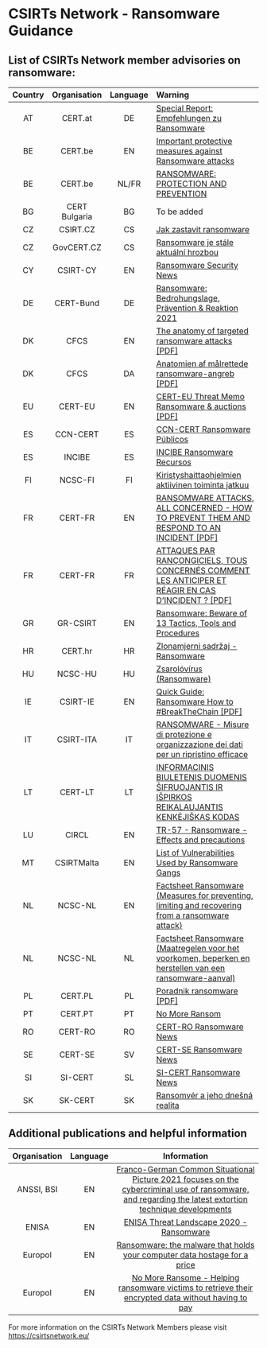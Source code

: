 
# CSIRTs Network - Ransomware Guidance


## List of CSIRTs Network member advisories on ransomware:

| Country | Organisation | Language | Warning |
| :-----: | :----------: | :------: | :------ | 
| AT | CERT.at | DE | <a href="https://cert.at/de/spezielles/2016/4/spezielles-20160325">Special Report: Empfehlungen zu Ransomware</a> |
| BE | CERT.be | EN | <a href="https://www.cert.be/en/alert/important-protective-measures-against-ransomware-attacks">Important protective measures against Ransomware attacks</a> |
| BE | CERT.be | NL/FR | <a href="https://www.cert.be/en/alert/important-protective-measures-against-ransomware-attacks">RANSOMWARE: PROTECTION AND PREVENTION</a> |
| BG | CERT Bulgaria | BG | To be added |
| CZ | CSIRT.CZ | CS | <a href="https://csirt.cz/cs/kyberbezpecnost/aktualne-z-bezpecnosti/jak-zastavit-ransomware/">Jak zastavit ransomware</a> |
| CZ | GovCERT.CZ | CS | <a href="https://nukib.cz/cs/infoservis/hrozby/1465-ransomware-je-stale-aktualni-hrozbou/">Ransomware je stále aktuální hrozbou</a> |
| CY | CSIRT-CY | EN | <a href="https://csirt.cy/en/tag/ransomware/">Ransomware Security News</a> |
| DE | CERT-Bund | DE | <a href="https://www.bsi.bund.de/SharedDocs/Downloads/DE/BSI/Cyber-Sicherheit/Themen/Ransomware.html">Ransomware: Bedrohungslage, Prävention & Reaktion 2021</a> |
| DK | CFCS | EN | <a href="https://www.cfcs.dk/globalassets/cfcs/dokumenter/rapporter/en/cfcs-report--the-anatomy-of-targeted-ransomware-attacks.pdf">The anatomy of targeted ransomware attacks [PDF]</a> |
| DK | CFCS | DA | <a href="https://www.cfcs.dk/globalassets/cfcs/dokumenter/rapporter/CFCS-rapport-anatomien-af-maalrettede-ransomwareangreb.pdf">Anatomien af målrettede ransomware-angreb [PDF]</a> |
| EU | CERT-EU | EN | <a href="https://media.cert.europa.eu/static/MEMO/2020/TLP-WHITE-CERT-EU-THREAT-MEMO-Ransomware-auctions-v1.1.pdf">CERT-EU Threat Memo Ransomware & auctions [PDF]</a> |
| ES | CCN-CERT | ES | <a href="https://www.ccn-cert.cni.es/component/tags/tag/ransomware.html">CCN-CERT Ransomware Públicos</a> |
| ES | INCIBE | ES | <a href="https://www.incibe.es/aprendeciberseguridad/ransomware">INCIBE Ransomware Recursos</a> |
| FI | NCSC-FI | FI | <a href="https://www.kyberturvallisuuskeskus.fi/fi/ajankohtaista/kiristyshaittaohjelmien-aktiivinen-toiminta-jatkuu">Kiristyshaittaohjelmien aktiivinen toiminta jatkuu</a> |
| FR | CERT-FR | EN | <a href="https://www.ssi.gouv.fr/uploads/2021/08/anssi-guide-ransomware_attacks_all_concerned-v1.0.pdf">RANSOMWARE ATTACKS, ALL CONCERNED - HOW TO PREVENT THEM AND RESPOND TO AN INCIDENT [PDF]</a> |
| FR | CERT-FR | FR | <a href="https://www.ssi.gouv.fr/uploads/2020/09/anssi-guide-attaques_par_rancongiciels_tous_concernes-v1.0.pdf">ATTAQUES PAR RANÇONGICIELS, TOUS CONCERNÉS COMMENT LES ANTICIPER ET RÉAGIR EN CAS D’INCIDENT ? [PDF]</a> |
| GR | GR-CSIRT | EN | <a href="https://csirt.cd.mil.gr/ransomware-beware-of-13-tactics-tools-and-procedures/">Ransomware: Beware of 13 Tactics, Tools and Procedures</a> |
| HR | CERT.hr | HR | <a href="https://www.cert.hr/19795-2/ransomware/">Zlonamjerni sadržaj - Ransomware</a> |
| HU | NCSC-HU | HU | <a href="https://nki.gov.hu/it-biztonsag/tudastar/zsarolovirus-ransomware-v2">Zsarolóvírus (Ransomware)</a> |
| IE | CSIRT-IE | EN | <a href="https://www.ncsc.gov.ie/pdfs/NCSC_Quick_Guide_Ransomware.pdf">Quick Guide: Ransomware How to #BreakTheChain [PDF]</a> |
| IT | CSIRT-ITA | IT | <a href="https://csirt.gov.it/contenuti/ransomware-misure-di-protezione-e-organizzazione-dei-dati-per-un-ripristino-efficace">RANSOMWARE - Misure di protezione e organizzazione dei dati per un ripristino efficace</a> |
| LT | CERT-LT | LT | <a href="https://www.nksc.lt/doc/biuleteniai/2021-11-05_Ransomware.pdf">INFORMACINIS BIULETENIS DUOMENIS ŠIFRUOJANTIS IR IŠPIRKOS REIKALAUJANTIS KENKĖJIŠKAS KODAS</a> |
| LU | CIRCL | EN | <a href="https://www.circl.lu/pub/tr-57/">TR-57 - Ransomware - Effects and precautions</a> |
| MT | CSIRTMalta | EN | <a href="https://maltacip.gov.mt/en/Documents/EN250235%20Advisory.pdf">List of Vulnerabilities Used by Ransomware Gangs</a> |
| NL | NCSC-NL | EN | <a href="https://english.ncsc.nl/publications/factsheets/2020/june/30/factsheet-ransomware">Factsheet Ransomware (Measures for preventing, limiting and recovering from a ransomware attack)</a> |
| NL | NCSC-NL | NL | <a href="https://www.ncsc.nl/documenten/factsheets/2020/juni/30/factsheet-ransomware">Factsheet Ransomware (Maatregelen voor het voorkomen, beperken en herstellen van een ransomware-aanval)</a> |
| PL | CERT.PL | PL | <a href="https://cert.pl/uploads/docs/CERT_Polska_Poradnik_ransomware.pdf">Poradnik ransomware [PDF]</a> |
| PT | CERT.PT | PT | <a href="https://www.cncs.gov.pt/pt/no-more-ransom/">No More Ransom</a> |
| RO | CERT-RO | RO | <a href="https://dnsc.ro/tag/ransomware">CERT-RO Ransomware News</a> |
| SE | CERT-SE | SV | <a href="https://www.cert.se/nyckelord/ransomware/">CERT-SE Ransomware News</a> |
| SI | SI-CERT | SL | <a href="https://www.cert.si/?s=ransomware">SI-CERT Ransomware News</a> |
| SK | SK-CERT | SK |  <a href="https://www.sk-cert.sk/sk/ransomver-a-jeho-dnesna-realita/index.html">Ransomvér a jeho dnešná realita</a> |

## Additional publications and helpful information
| Organisation | Language | Information |
| :-----: | :----------: | :------: | 
| ANSSI, BSI | EN | <a href="https://www.ssi.gouv.fr/en/actualite/anssi-and-the-bundesamt-fur-sicherheit-in-der-informationstechnik-bsi-present-the-fourth-edition-of-the-common-situational-picture/">Franco-German Common Situational Picture 2021 focuses on the cybercriminal use of ransomware, and regarding the latest extortion technique developments</a> |
| ENISA | EN | <a href="https://www.enisa.europa.eu/publications/ransomware">ENISA Threat Landscape 2020 - Ransomware</a> |
| Europol | EN | <a href="https://www.europol.europa.eu/operations-services-and-innovation/public-awareness-and-prevention-guides/ransomware-malware-holds-your-computer-data-hostage-for-price">Ransomware: the malware that holds your computer data hostage for a price</a> |
| Europol | EN | <a href="https://www.nomoreransom.org/en/index.html">No More Ransome - Helping ransomware victims to retrieve their encrypted data without having to pay</a> |
 

For more information on the CSIRTs Network Members please visit https://csirtsnetwork.eu/ 
